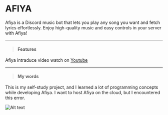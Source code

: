 # AFIYA

Afiya is a Discord music bot that lets you play any song you want and fetch lyrics effortlessly. Enjoy high-quality music and easy controls in your server with Afiya!

---

>#### Features
Afiya intraduce video watch on [Youtube](https://example.com)

---
>#### My words

This is my self-study project, and I learned a lot of programming concepts while developing Afiya. I want to host Afiya on the cloud, but I encountered this error.

![Alt text](https://drive.google.com/file/d/1zxH2lSgnRRx-8oqLrgjYMKyj7Rjah1LB/view?usp=sharing)
